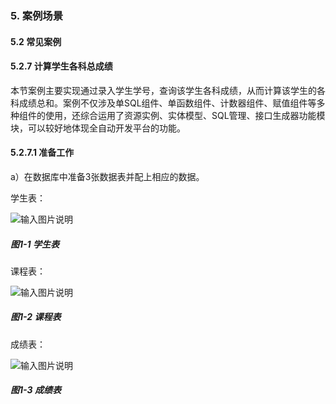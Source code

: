 ### 5. 案例场景

#### 5.2 常见案例

#### 5.2.7 计算学生各科总成绩

本节案例主要实现通过录入学生学号，查询该学生各科成绩，从而计算该学生的各科成绩总和。案例不仅涉及单SQL组件、单函数组件、计数器组件、赋值组件等多种组件的使用，还综合运用了资源实例、实体模型、SQL管理、接口生成器功能模块，可以较好地体现全自动开发平台的功能。

#### 5.2.7.1 准备工作

a）在数据库中准备3张数据表并配上相应的数据。

学生表：

![输入图片说明](../../../../images/SoFlu%EF%BC%88%E5%90%8E%E7%AB%AF%EF%BC%89%E5%BC%80%E5%8F%91%E5%B9%B3%E5%8F%B0/1.%20%E6%9C%80%E6%96%B0%E7%89%88%E6%9C%AC%20-%20%E6%9B%B4%E6%96%B0%E6%97%A5%E6%9C%9F%20-%202022.10.08/5.%20%E6%A1%88%E4%BE%8B%E5%9C%BA%E6%99%AF/2.%20%E5%B8%B8%E8%A7%81%E6%A1%88%E4%BE%8B/7.%20%E8%AE%A1%E7%AE%97%E5%AD%A6%E7%94%9F%E5%90%84%E7%A7%91%E6%80%BB%E6%88%90%E7%BB%A9/image.png)

##### 图1-1 学生表

课程表：

![输入图片说明](../../../../images/SoFlu%EF%BC%88%E5%90%8E%E7%AB%AF%EF%BC%89%E5%BC%80%E5%8F%91%E5%B9%B3%E5%8F%B0/1.%20%E6%9C%80%E6%96%B0%E7%89%88%E6%9C%AC%20-%20%E6%9B%B4%E6%96%B0%E6%97%A5%E6%9C%9F%20-%202022.10.08/5.%20%E6%A1%88%E4%BE%8B%E5%9C%BA%E6%99%AF/2.%20%E5%B8%B8%E8%A7%81%E6%A1%88%E4%BE%8B/7.%20%E8%AE%A1%E7%AE%97%E5%AD%A6%E7%94%9F%E5%90%84%E7%A7%91%E6%80%BB%E6%88%90%E7%BB%A9/1-2.png)

##### 图1-2 课程表

成绩表：

![输入图片说明](../../../../images/SoFlu%EF%BC%88%E5%90%8E%E7%AB%AF%EF%BC%89%E5%BC%80%E5%8F%91%E5%B9%B3%E5%8F%B0/1.%20%E6%9C%80%E6%96%B0%E7%89%88%E6%9C%AC%20-%20%E6%9B%B4%E6%96%B0%E6%97%A5%E6%9C%9F%20-%202022.10.08/5.%20%E6%A1%88%E4%BE%8B%E5%9C%BA%E6%99%AF/2.%20%E5%B8%B8%E8%A7%81%E6%A1%88%E4%BE%8B/7.%20%E8%AE%A1%E7%AE%97%E5%AD%A6%E7%94%9F%E5%90%84%E7%A7%91%E6%80%BB%E6%88%90%E7%BB%A9/1-3.png)

##### 图1-3 成绩表
